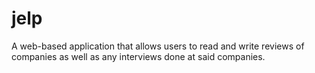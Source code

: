 # jelp
A web-based application that allows users to read and write reviews
of companies as well as any interviews done at said companies.

